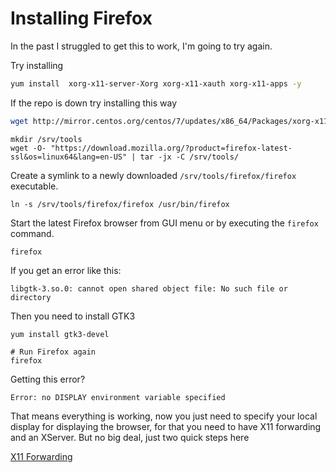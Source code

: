 # Installing Firefox

In the past I struggled to get this to work, I'm going to try again.

Try installing 

```sh
yum install  xorg-x11-server-Xorg xorg-x11-xauth xorg-x11-apps -y
```

If the repo is down try installing this way

```sh
wget http://mirror.centos.org/centos/7/updates/x86_64/Packages/xorg-x11-server-Xorg-1.20.4-16.el7_9.x86_64.rpm
```

```shell
mkdir /srv/tools
wget -O- "https://download.mozilla.org/?product=firefox-latest-ssl&os=linux64&lang=en-US" | tar -jx -C /srv/tools/
```

Create a symlink to a newly downloaded `/srv/tools/firefox/firefox` executable.

```shell
ln -s /srv/tools/firefox/firefox /usr/bin/firefox
```

Start the latest Firefox browser from GUI menu or by executing the `firefox` command.

```shell
firefox
```

If you get an error like this:

```shell
libgtk-3.so.0: cannot open shared object file: No such file or directory
```

Then you need to install GTK3

```shell
yum install gtk3-devel

# Run Firefox again
firefox
```

Getting this error?

```shell
Error: no DISPLAY environment variable specified
```

That means everything is working, now you just need to specify your local display for displaying the browser, for that you need to have X11 forwarding and an XServer. But no big deal, just two quick steps here

[X11 Forwarding](https://tip.docs.cronje.me/x11forwarding)
